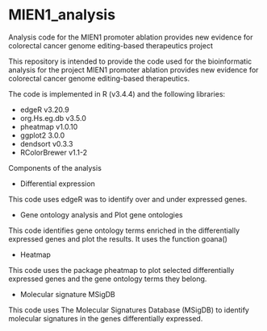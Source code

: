 # MIEN1_analysis

Analysis code for the MIEN1 promoter ablation provides new evidence for colorectal cancer genome editing-based therapeutics project

This repository is intended to provide the code used for the bioinformatic analysis for the project MIEN1 promoter ablation provides new evidence for colorectal cancer genome editing-based therapeutics.

The code is implemented in R (v3.4.4) and the following libraries:
- edgeR v3.20.9
- org.Hs.eg.db v3.5.0
- pheatmap v1.0.10
- ggplot2 3.0.0
- dendsort v0.3.3
- RColorBrewer v1.1-2

Components of the analysis

- Differential expression

This code uses edgeR was to identify over and under expressed genes.

- Gene ontology analysis and Plot gene ontologies

This code identifies gene ontology terms enriched in the differentially expressed genes and plot the results. It uses the function goana()

- Heatmap

This code uses the package pheatmap to plot selected differentially expressed genes and the gene ontology terms they belong.

- Molecular signature MSigDB

This code uses The Molecular Signatures Database (MSigDB) to identify molecular signatures in the genes differentially expressed.

